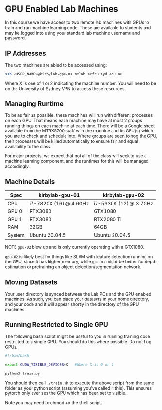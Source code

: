 # GPU Enabled Lab Machines
In this course we have access to two remote lab machines with GPUs to train and run machine learning code. These are available to students and may be logged into using your standard lab machine username and password.

## IP Addresses

The two machines are abled to be accessed using:

```bash
ssh <USER_NAME>@kirbylab-gpu-0X.mxlab.acfr.usyd.edu.au
```
Where X is one of 1 or 2 indicating the machine number. You will need to be on the University of Sydney VPN to access these resources.

## Managing Runtime
To be as fair as possible, these machines will run with different processes on each GPU. That means each machine may have at most 2 groups running things on each machine at each time. There will be a Google sheet available from the MTRX5700 staff with the machine and its GPU(s) which you are to check and schedule into. Where groups are seen to hog the GPU, their processes will be killed automatically to ensure fair and equal availability to the class.  

For major projects, we expect that not all of the class will seek to use a machine learning component, and the runtimes for this will be managed accordingly.

## Machine Details
| Spec     | kirbylab-gpu-01 | kirbylab-gpu-02 |
| ----------- | ----------- | ----------- |
| CPU      | i7-7820X (16) @ 4.6GHz |  i7-5930K (12) @ 3.7GHz     |
| GPU 0   | RTX3080        | GTX1080 |
| GPU 1   | RTX3080        | RTX2080 Ti|
| RAM   | 32GB        | 64GB
| System   | Ubuntu 20.04.5        |Ubuntu 20.04.5 |


NOTE `gpu-02` blew up and is only currently operating with a GTX1080.


`gpu-02` is likely best for things like SLAM with feature detection running on the GPU, since it has higher memory, while `gpu-01` might be better for depth estimation or pretraining an object detection/segmentation network.

## Moving Datasets
Your user directory is synced between the Lab PCs and the GPU enabled machines. As such, you can place your datasets in your home directory, and your code and it will appear shortly in the directory of the GPU machines.


## Running Restricted to Single GPU

The following bash script might be useful to you in running training code restricted to a single GPU. You should do this where possible. Do not hog GPUs.

```bash
#!/bin/bash

export CUDA_VISIBLE_DEVICES=X   #Where X is 0 or 1

python3 train.py 
```

You should then call `./train.sh` to execute the above script from the same folder as your python script (assuming you've called it this). This ensures pytorch only ever ses the GPU which has been set to visible.

Note you may need to chmod +x the shell script.
